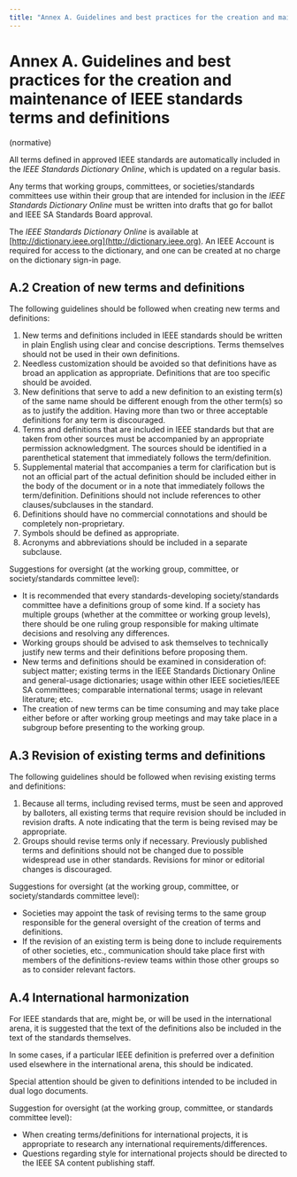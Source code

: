 ```yaml
---
title: "Annex A. Guidelines and best practices for the creation and maintenance of IEEE standards terms and definitions"
---
```


# Annex A. Guidelines and best practices for the creation and maintenance of IEEE standards terms and definitions

(normative)

All terms defined in approved IEEE standards are automatically included in the *IEEE Standards Dictionary Online*, which is updated on a regular basis.

Any terms that working groups, committees, or societies/standards committees use within their group that are intended for inclusion in the *IEEE Standards Dictionary Online* must be written into drafts that go for ballot and IEEE SA Standards Board approval.

The *IEEE Standards Dictionary Online* is available at [http://dictionary.ieee.org](http://dictionary.ieee.org). An IEEE Account is required for access to the dictionary, and one can be created at no charge on the dictionary sign-in page.

## A.2 Creation of new terms and definitions

The following guidelines should be followed when creating new terms and definitions:

1. New terms and definitions included in IEEE standards should be written in plain English using clear and concise descriptions. Terms themselves should not be used in their own definitions.
2. Needless customization should be avoided so that definitions have as broad an application as appropriate. Definitions that are too specific should be avoided.
3. New definitions that serve to add a new definition to an existing term(s) of the same name should be different enough from the other term(s) so as to justify the addition. Having more than two or three acceptable definitions for any term is discouraged.
4. Terms and definitions that are included in IEEE standards but that are taken from other sources must be accompanied by an appropriate permission acknowledgment. The sources should be identified in a parenthetical statement that immediately follows the term/definition.
5. Supplemental material that accompanies a term for clarification but is not an official part of the actual definition should be included either in the body of the document or in a note that immediately follows the term/definition. Definitions should not include references to other clauses/subclauses in the standard.
6. Definitions should have no commercial connotations and should be completely non-proprietary.
7. Symbols should be defined as appropriate.
8. Acronyms and abbreviations should be included in a separate subclause.

Suggestions for oversight (at the working group, committee, or society/standards committee level):

* It is recommended that every standards-developing society/standards committee have a definitions group of some kind. If a society has multiple groups (whether at the committee or working group levels), there should be one ruling group responsible for making ultimate decisions and resolving any differences.
* Working groups should be advised to ask themselves to technically justify new terms and their definitions before proposing them.
* New terms and definitions should be examined in consideration of: subject matter; existing terms in the IEEE Standards Dictionary Online and general-usage dictionaries; usage within other IEEE societies/IEEE SA committees; comparable international terms; usage in relevant literature; etc.
* The creation of new terms can be time consuming and may take place either before or after working group meetings and may take place in a subgroup before presenting to the working group.

## A.3 Revision of existing terms and definitions

The following guidelines should be followed when revising existing terms and definitions:

1. Because all terms, including revised terms, must be seen and approved by balloters, all existing terms that require revision should be included in revision drafts. A note indicating that the term is being revised may be appropriate.
2. Groups should revise terms only if necessary. Previously published terms and definitions should not be changed due to possible widespread use in other standards. Revisions for minor or editorial changes is discouraged.

Suggestions for oversight (at the working group, committee, or society/standards committee level):

* Societies may appoint the task of revising terms to the same group responsible for the general oversight of the creation of terms and definitions.
* If the revision of an existing term is being done to include requirements of other societies, etc., communication should take place first with members of the definitions-review teams within those other groups so as to consider relevant factors.

## A.4 International harmonization

For IEEE standards that are, might be, or will be used in the international arena, it is suggested that the text of the definitions also be included in the text of the standards themselves.

In some cases, if a particular IEEE definition is preferred over a definition used elsewhere in the international arena, this should be indicated.

Special attention should be given to definitions intended to be included in dual logo documents.

Suggestion for oversight (at the working group, committee, or standards committee level):

* When creating terms/definitions for international projects, it is appropriate to research any international requirements/differences.
* Questions regarding style for international projects should be directed to the IEEE SA content publishing staff.
